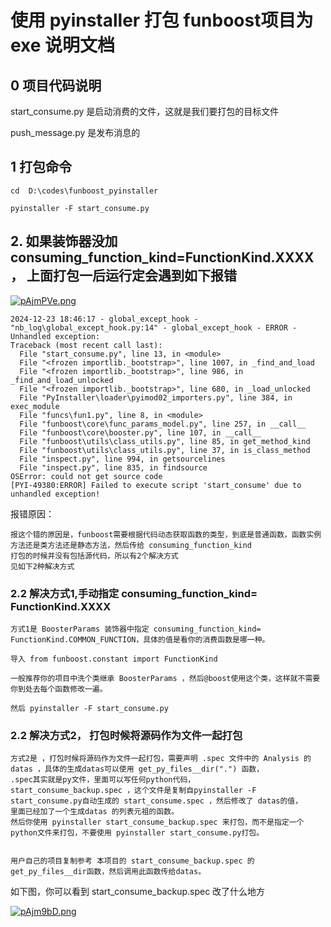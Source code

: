 

#  使用 pyinstaller 打包 funboost项目为exe 说明文档

## 0 项目代码说明

start_consume.py 是启动消费的文件，这就是我们要打包的目标文件

push_message.py 是发布消息的

## 1 打包命令 

```
cd  D:\codes\funboost_pyinstaller

pyinstaller -F start_consume.py

```


## 2. 如果装饰器没加 consuming_function_kind=FunctionKind.XXXX， 上面打包一后运行定会遇到如下报错

[//]: # (![img.png]&#40;img.png&#41;)

[![pAjmPVe.png](https://s21.ax1x.com/2024/12/24/pAjmPVe.png)](https://imgse.com/i/pAjmPVe)

```
2024-12-23 18:46:17 - global_except_hook - "nb_log\global_except_hook.py:14" - global_except_hook - ERROR - Unhandled exception:
Traceback (most recent call last):
  File "start_consume.py", line 13, in <module>
  File "<frozen importlib._bootstrap>", line 1007, in _find_and_load
  File "<frozen importlib._bootstrap>", line 986, in _find_and_load_unlocked
  File "<frozen importlib._bootstrap>", line 680, in _load_unlocked
  File "PyInstaller\loader\pyimod02_importers.py", line 384, in exec_module
  File "funcs\fun1.py", line 8, in <module>
  File "funboost\core\func_params_model.py", line 257, in __call__
  File "funboost\core\booster.py", line 107, in __call__
  File "funboost\utils\class_utils.py", line 85, in get_method_kind
  File "funboost\utils\class_utils.py", line 37, in is_class_method
  File "inspect.py", line 994, in getsourcelines
  File "inspect.py", line 835, in findsource
OSError: could not get source code
[PYI-49380:ERROR] Failed to execute script 'start_consume' due to unhandled exception!
```

报错原因：
```
报这个错的原因是，funboost需要根据代码动态获取函数的类型，到底是普通函数，函数实例方法还是类方法还是静态方法，然后传给 consuming_function_kind
打包的时候并没有包括源代码，所以有2个解决方式
见如下2种解决方式
```

### 2.2 解决方式1,手动指定  consuming_function_kind= FunctionKind.XXXX

```
方式1是 BoosterParams 装饰器中指定 consuming_function_kind= FunctionKind.COMMON_FUNCTION，具体的值是看你的消费函数是哪一种。

导入 from funboost.constant import FunctionKind

一般推荐你的项目中洗个类继承 BoosterParams ，然后@boost使用这个类，这样就不需要你到处去每个函数修改一遍。

然后 pyinstaller -F start_consume.py
```

### 2.2 解决方式2， 打包时候将源码作为文件一起打包

```
方式2是 ，打包时候将源码作为文件一起打包，需要声明 .spec 文件中的 Analysis 的 datas ，具体的生成datas可以使用 get_py_files__dir(".") 函数， 
.spec其实就是py文件，里面可以写任何python代码，
start_consume_backup.spec ，这个文件是复制自pyinstaller -F start_consume.py自动生成的 start_consume.spec ，然后修改了 datas的值，
里面已经加了一个生成datas 的列表元祖的函数。
然后你使用 pyinstaller start_consume_backup.spec 来打包，而不是指定一个python文件来打包，不要使用 pyinstaller start_consume.py打包。


用户自己的项目复制参考 本项目的 start_consume_backup.spec 的 get_py_files__dir函数，然后调用此函数传给datas。
```

如下图，你可以看到 start_consume_backup.spec 改了什么地方

[//]: # (![img_1.png]&#40;img_1.png&#41;)

[![pAjm9bD.png](https://s21.ax1x.com/2024/12/24/pAjm9bD.png)](https://imgse.com/i/pAjm9bD)
